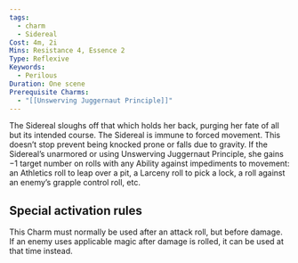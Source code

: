 ```yaml
---
tags:
  - charm
  - Sidereal
Cost: 4m, 2i
Mins: Resistance 4, Essence 2
Type: Reflexive
Keywords:
  - Perilous
Duration: One scene
Prerequisite Charms:
  - "[[Unswerving Juggernaut Principle]]"
---
```

The Sidereal sloughs off that which holds her back, purging her fate of all but its intended course. The Sidereal is immune to forced movement. This doesn’t stop prevent being knocked prone or falls due to gravity. If the Sidereal’s unarmored or using Unswerving Juggernaut Principle, she gains −1 target number on rolls with any Ability against impediments to movement: an Athletics roll to leap over a pit, a Larceny roll to pick a lock, a roll against an enemy’s grapple control roll, etc. 

## Special activation rules

This Charm must normally be used after an attack roll, but before damage. If an enemy uses applicable magic after damage is rolled, it can be used at that time instead.